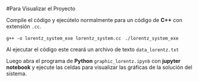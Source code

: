 #Para Visualizar el Proyecto

Compile el código y ejecútelo normalmente para un código de **C++** con extensión ``.cc``.

``g++ -o lorentz_system_exe lorentz_system.cc ``
``./lorentz_system_exe``

Al ejecutar el código este creará un archivo de texto ``data_lorentz.txt``

Luego abra el programa de **Python** ``graphic_lorentz.ipynb`` con **jupyter notebook** y ejecute las celdas para visualizar las gráficas de la solución del sistema.